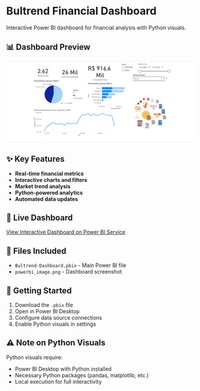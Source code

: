# Bultrend Financial Dashboard

Interactive Power BI dashboard for financial analysis with Python visuals.

## 📊 Dashboard Preview

![Dashboard Screenshot](powerbi_image.png)

## ✨ Key Features
- **Real-time financial metrics**
- **Interactive charts and filters** 
- **Market trend analysis**
- **Python-powered analytics**
- **Automated data updates**

## 🔗 Live Dashboard
[View Interactive Dashboard on Power BI Service](https://app.powerbi.com/view?r=eyJrIjoiMDc0NjdhZmEtZGY5MC00MWQ1LWE3OWItOWQ3MmZiZTc2YjYzIiwidCI6IjAyZGU0MmU3LTBjODUtNDNlNC1hYjIyLWQ4ZTM2MzJmMWE0NyJ9)

## 📁 Files Included
- `Bultrend-Dashboard.pbix` - Main Power BI file
- `powerbi_image.png` - Dashboard screenshot

## 🚀 Getting Started
1. Download the `.pbix` file
2. Open in Power BI Desktop
3. Configure data source connections
4. Enable Python visuals in settings

## ⚠️ Note on Python Visuals
Python visuals require:
- Power BI Desktop with Python installed
- Necessary Python packages (pandas, matplotlib, etc.)
- Local execution for full interactivity
